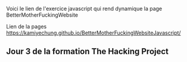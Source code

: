 Voici le lien de l'exercice javascript qui rend dynamique la page BetterMotherFuckingWebsite

Lien de la pages https://kamiyechung.github.io/BetterMotherFuckingWebsiteJavascript/

## Jour 3 de la formation The Hacking Project

